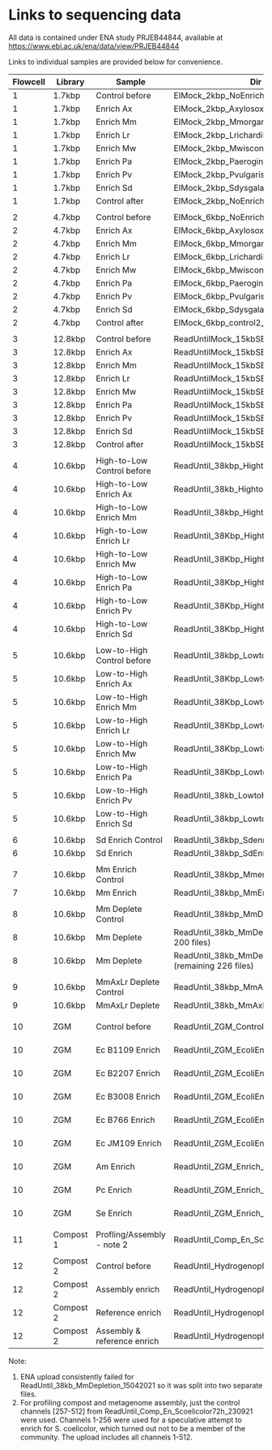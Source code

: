 # Links to sequencing data

All data is contained under ENA study PRJEB44844, available at https://www.ebi.ac.uk/ena/data/view/PRJEB44844

Links to individual samples are provided below for convenience.

| **Flowcell** | **Library** | **Sample** | **Dir name** | **ENA link** |
| --- | --- | --- | --- | --- |
| 1 | 1.7kbp | Control before | EIMock_2kbp_NoEnrichRAD_050121 | [ERR5897838](https://www.ebi.ac.uk/ena/data/view/ERR5897838) |
| 1 | 1.7kbp | Enrich Ax | EIMock_2kbp_AxylosoxidansRAD_050121 | [ERR5897839](https://www.ebi.ac.uk/ena/data/view/ERR5897839) |
| 1 | 1.7kbp | Enrich Mm | EIMock_2kbp_MmorganiiRAD_050121 | [ERR5897840](https://www.ebi.ac.uk/ena/data/view/ERR5897840) |
| 1 | 1.7kbp | Enrich Lr | EIMock_2kbp_LrichardiiRAD_050121 | [ERR5898676](https://www.ebi.ac.uk/ena/data/view/ERR5898676) |
| 1 | 1.7kbp | Enrich Mw | EIMock_2kbp_MwisconsensisRAD_050121 | [ERR5898678](https://www.ebi.ac.uk/ena/data/view/ERR5898678) |
| 1 | 1.7kbp | Enrich Pa | EIMock_2kbp_PaeroginosaiRAD_050121 | [ERR5898679](https://www.ebi.ac.uk/ena/data/view/ERR5898679) |
| 1 | 1.7kbp | Enrich Pv | EIMock_2kbp_PvulgarisRAD_050121 | [ERR5898680](https://www.ebi.ac.uk/ena/data/view/ERR5898680) |
| 1 | 1.7kbp | Enrich Sd | EIMock_2kbp_SdysgalactiaeRAD_050121 | [ERR5898682](https://www.ebi.ac.uk/ena/data/view/ERR5898682) |
| 1 | 1.7kbp | Control after | EIMock_2kbp_NoEnrich2RAD_050121 | [ERR5898684](https://www.ebi.ac.uk/ena/data/view/ERR5898684) |
| | | | | |
| 2 | 4.7kbp | Control before | EIMock_6kbp_NoEnrichment_04012021 | [ERR5903399](https://www.ebi.ac.uk/ena/data/view/ERR5903399) |
| 2 | 4.7kbp | Enrich Ax | EIMock_6kbp_AxylosoxidansEnrich_04012021 | [ERR5903404](https://www.ebi.ac.uk/ena/data/view/ERR5903404) |
| 2 | 4.7kbp | Enrich Mm | EIMock_6kbp_MmorganiiEnrich_04012021 | [ERR5903406](https://www.ebi.ac.uk/ena/data/view/ERR5903406) |
| 2 | 4.7kbp | Enrich Lr | EIMock_6kbp_LrichardiiEnrich_04012021 | [ERR5903407](https://www.ebi.ac.uk/ena/data/view/ERR5903407) |
| 2 | 4.7kbp | Enrich Mw | EIMock_6kbp_Mwisconsensis_04012021 | [ERR5903409](https://www.ebi.ac.uk/ena/data/view/ERR5903409) |
| 2 | 4.7kbp | Enrich Pa | EIMock_6kbp_Paeroginosa_04012021 | [ERR5903411](https://www.ebi.ac.uk/ena/data/view/ERR5903411) |
| 2 | 4.7kbp | Enrich Pv | EIMock_6kbp_Pvulgaris_04012021 | [ERR5903414](https://www.ebi.ac.uk/ena/data/view/ERR5903414) |
| 2 | 4.7kbp | Enrich Sd | EIMock_6kbp_Sdysgalactiae_04012021 | [ERR5903415](https://www.ebi.ac.uk/ena/data/view/ERR5903415) |
| 2 | 4.7kbp | Control after | EIMock_6kbp_control2_050121 | [ERR5903417](https://www.ebi.ac.uk/ena/data/view/ERR5903417) |
| | | | | |
| 3 | 12.8kbp | Control before | ReadUntilMock_15kbSE_NoEnrich_08122020 | [ERR5909878](https://www.ebi.ac.uk/ena/data/view/ERR5909878) ||
| 3 | 12.8kbp | Enrich Ax | ReadUntilMock_15kbSE_AxEnrich_08122020 | [ERR5909880](https://www.ebi.ac.uk/ena/data/view/ERR5909880) ||
| 3 | 12.8kbp | Enrich Mm | ReadUntilMock_15kbSE_MmEnrich_08122020 | [ERR5909882](https://www.ebi.ac.uk/ena/data/view/ERR5909882) ||
| 3 | 12.8kbp | Enrich Lr | ReadUntilMock_15kbSE_LrEnrich_08122020 | [ERR5909883](https://www.ebi.ac.uk/ena/data/view/ERR5909883) ||
| 3 | 12.8kbp | Enrich Mw | ReadUntilMock_15kbSE_MwEnrich_08122020 | [ERR5909884](https://www.ebi.ac.uk/ena/data/view/ERR5909884) ||
| 3 | 12.8kbp | Enrich Pa | ReadUntilMock_15kbSE_PaEnrich_08122020 | [ERR5909885](https://www.ebi.ac.uk/ena/data/view/ERR5909885) ||
| 3 | 12.8kbp | Enrich Pv | ReadUntilMock_15kbSE_PvEnrich_08122020 | [ERR5909886](https://www.ebi.ac.uk/ena/data/view/ERR5909886) ||
| 3 | 12.8kbp | Enrich Sd | ReadUntilMock_15kbSE_SdEnrich_08122020 | [ERR5909887](https://www.ebi.ac.uk/ena/data/view/ERR5909887) ||
| 3 | 12.8kbp | Control after | ReadUntilMock_15kbSE_SdEnrich_08122020_2 | [ERR5909888](https://www.ebi.ac.uk/ena/data/view/ERR5909888) ||
| | | | | |
| 4 | 10.6kbp | High-to-Low Control before | ReadUntil_38kbp_HightoLow_con_15042021 | [ERR5914365](https://www.ebi.ac.uk/ena/data/view/ERR5914365) |
| 4 | 10.6kbp | High-to-Low Enrich Ax | ReadUntil_38kb_HightoLow_AxEnr_15042021 | [ERR5914366](https://www.ebi.ac.uk/ena/data/view/ERR5914366) |
| 4 | 10.6kbp | High-to-Low Enrich Mm | ReadUntil_38kbp_HightoLow_Mm_15042021 | [ERR5914368](https://www.ebi.ac.uk/ena/data/view/ERR5914368) |
| 4 | 10.6kbp | High-to-Low Enrich Lr | ReadUntil_38Kbp_HightoLow_LrEnr_15042021 | [ERR5914369](https://www.ebi.ac.uk/ena/data/view/ERR5914369) |
| 4 | 10.6kbp | High-to-Low Enrich Mw | ReadUntil_38Kbp_HightoLow_MwEnr_15042021 | [ERR5914370](https://www.ebi.ac.uk/ena/data/view/ERR5914370) |
| 4 | 10.6kbp | High-to-Low Enrich Pa | ReadUntil_38Kbp_HightoLow_PaEnr_15042021 | [ERR5914372](https://www.ebi.ac.uk/ena/data/view/ERR5914372) |
| 4 | 10.6kbp | High-to-Low Enrich Pv | ReadUntil_38Kbp_HightoLow_PvEnr_15042021 | [ERR5914373](https://www.ebi.ac.uk/ena/data/view/ERR5914373) |
| 4 | 10.6kbp | High-to-Low Enrich Sd | ReadUntil_38Kbp_HightoLow_SdEnr_15042021 | [ERR5914374](https://www.ebi.ac.uk/ena/data/view/ERR5914374) |
| | | | | |
| 5 | 10.6kbp | Low-to-High Control before | ReadUntil_38kbp_LowtoHigh_con_15042021 | [ERR5918373](https://www.ebi.ac.uk/ena/data/view/ERR5918373) |
| 5 | 10.6kbp | Low-to-High Enrich Ax | ReadUntil_38Kbp_LowtoHigh_AxEnr_15042021 | [ERR5918375](https://www.ebi.ac.uk/ena/data/view/ERR5918375) |
| 5 | 10.6kbp | Low-to-High Enrich Mm | ReadUntil_38Kbp_LowtoHigh_MmEnr_15042021 | [ERR5918376](https://www.ebi.ac.uk/ena/data/view/ERR5918376) |
| 5 | 10.6kbp | Low-to-High Enrich Lr | ReadUntil_38Kbp_LowtoHigh_LrEnr_15042021 | [ERR5918377](https://www.ebi.ac.uk/ena/data/view/ERR5918377) |
| 5 | 10.6kbp | Low-to-High Enrich Mw | ReadUntil_38Kbp_LowtoHigh_MwEnr_15042021 | [ERR5918378](https://www.ebi.ac.uk/ena/data/view/ERR5918378) |
| 5 | 10.6kbp | Low-to-High Enrich Pa | ReadUntil_38Kbp_LowtoHigh_PaEnr_15042021 | [ERR5918380](https://www.ebi.ac.uk/ena/data/view/ERR5918380) |
| 5 | 10.6kbp | Low-to-High Enrich Pv | ReadUntil_38kb_LowtoHigh_PvEnr_15042021 | [ERR5918381](https://www.ebi.ac.uk/ena/data/view/ERR5918381) |
| 5 | 10.6kbp | Low-to-High Enrich Sd | ReadUntil_38kbp_LowtoHigh_Sd_15042021 | [ERR5918382](https://www.ebi.ac.uk/ena/data/view/ERR5918382) |
| | | | | |
| 6 | 10.6kbp | Sd Enrich Control | ReadUntil_38kbp_Sdenrich_con_15042021 | [ERR5919255](https://www.ebi.ac.uk/ena/data/view/ERR5919255) |
| 6 | 10.6kbp | Sd Enrich | ReadUntil_38kbp_SdEnrich_Sd_15042021 | [ERR5927126](https://www.ebi.ac.uk/ena/data/view/ERR5927126) |
| | | | | |
| 7 | 10.6kbp | Mm Enrich Control | ReadUntil_38kbp_Mmenrich_con_15042021 | [ERR5919254](https://www.ebi.ac.uk/ena/data/view/ERR5919254) |
| 7 | 10.6kbp | Mm Enrich | ReadUntil_38kbp_MmEnrich_Mm_15042021 | [ERR5919570](https://www.ebi.ac.uk/ena/data/view/ERR5919570) |
| | | | | |
| 8 | 10.6kbp | Mm Deplete Control | ReadUntil_38kbp_MmDeplete_Con_15042021 | [ERR5919256](https://www.ebi.ac.uk/ena/data/view/ERR5919256) |
| 8 | 10.6kbp | Mm Deplete | ReadUntil_38kb_MmDepletion_15042021 (first 200 files) | [ERR5947506](https://www.ebi.ac.uk/ena/data/view/ERR5947506) |
| 8 | 10.6kbp | Mm Deplete | ReadUntil_38kb_MmDepletion_15042021 (remaining 226 files) | [ERR5947685](https://www.ebi.ac.uk/ena/data/view/ERR5947685) |
| | | | | |
| 9 | 10.6kbp | MmAxLr Deplete Control | ReadUntil_38kbp_MmAxLrDep_con_15042021 | [ERR5919257](https://www.ebi.ac.uk/ena/data/view/ERR5919257) |
| 9 | 10.6kbp | MmAxLr Deplete | ReadUntil_38kb_MmAxLrDepletion_15042021 | [ERR5922338](https://www.ebi.ac.uk/ena/data/view/ERR5922338) |
| | | | | |
| 10 | ZGM | Control before | ReadUntil_ZGM_Control_23092021 | [ERR7012817] (https://www.ebi.ac.uk/ena/data/view/ERR7012817) |
| 10 | ZGM | Ec B1109 Enrich | ReadUntil_ZGM_EcoliEnrich_B1109_23092021 | [ERR7012818] (https://www.ebi.ac.uk/ena/data/view/ERR7012818) |
| 10 | ZGM | Ec B2207 Enrich | ReadUntil_ZGM_EcoliEnrich_B2207_23092021 | [ERR7012820] (https://www.ebi.ac.uk/ena/data/view/ERR7012820) |
| 10 | ZGM | Ec B3008 Enrich | ReadUntil_ZGM_EcoliEnrich_B3008_23092021 | [ERR7012821] (https://www.ebi.ac.uk/ena/data/view/ERR7012821) |
| 10 | ZGM | Ec B766 Enrich | ReadUntil_ZGM_EcoliEnrich_B766_23092021 | [ERR7012827] (https://www.ebi.ac.uk/ena/data/view/ERR7012827) |
| 10 | ZGM | Ec JM109 Enrich | ReadUntil_ZGM_EcoliEnrich_JM109_23092021 | [ERR7012828] (https://www.ebi.ac.uk/ena/data/view/ERR7012828) |
| 10 | ZGM | Am Enrich | ReadUntil_ZGM_Enrich_Amuciniphila_230920 | [ERR7012830] (https://www.ebi.ac.uk/ena/data/view/ERR7012830) |
| 10 | ZGM | Pc Enrich | ReadUntil_ZGM_Enrich_Pcorporis_23092021 | [ERR7012831] (https://www.ebi.ac.uk/ena/data/view/ERR7012831) |
| 10 | ZGM | Se Enrich | ReadUntil_ZGM_Enrich_Senterica_23092021 | [ERR7012832] (https://www.ebi.ac.uk/ena/data/view/ERR7012832) |
| | | | | |
| 11 | Compost 1 | Profling/Assembly - note 2 | ReadUntil_Comp_En_Scoelicolor72h_230921 | [ERR7012850] (https://www.ebi.ac.uk/ena/data/view/ERR7012850) |
| | | | | |
| 12 | Compost 2 | Control before | ReadUntil_Hydrogenophaga_con_05102021 | [ERR7012837] (https://www.ebi.ac.uk/ena/data/view/ERR7012837) |
| 12 | Compost 2 | Assembly enrich | ReadUntil_Hydrogenophaga_Assenr_0510221 | [ERR7012840] (https://www.ebi.ac.uk/ena/data/view/ERR7012840) |
| 12 | Compost 2 | Reference enrich| ReadUntil_Hydrogenophaga_Refenr_051021 | [ERR7012841] (https://www.ebi.ac.uk/ena/data/view/ERR7012841) |
| 12 | Compost 2 | Assembly & reference enrich | ReadUntil_Hydrogenophaga_Allenrich_05102 | [ERR7012842] (https://www.ebi.ac.uk/ena/data/view/ERR7012842) |

Note:
1. ENA upload consistently failed for ReadUntil_38kb_MmDepletion_15042021 so it was split into two separate files.
2. For profiling compost and metagenome assembly, just the control channels [257-512] from ReadUntil_Comp_En_Scoelicolor72h_230921 were used. Channels 1-256 were used for a speculative attempt to enrich for S. coelicolor, which turned out not to be a member of the community. The upload includes all channels 1-512.
